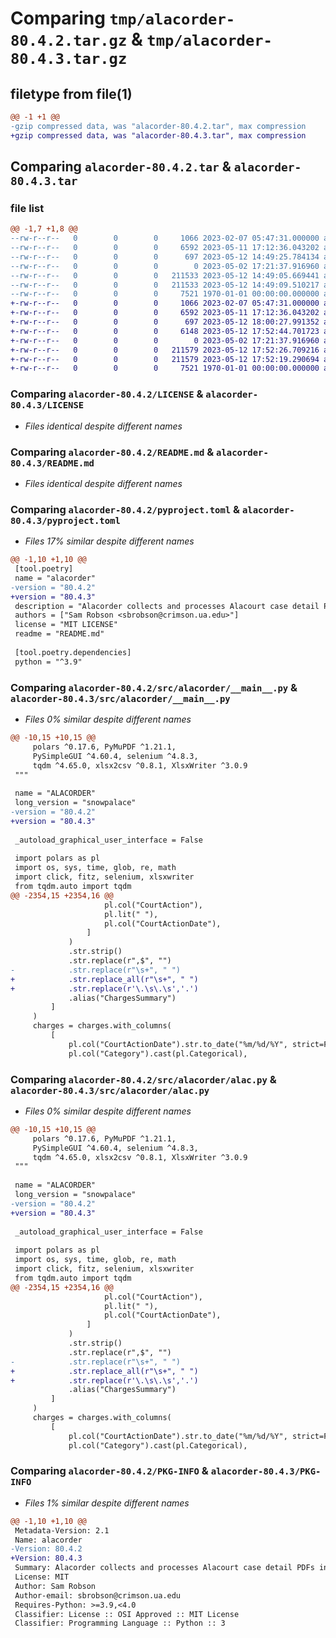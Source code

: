 # Comparing `tmp/alacorder-80.4.2.tar.gz` & `tmp/alacorder-80.4.3.tar.gz`

## filetype from file(1)

```diff
@@ -1 +1 @@
-gzip compressed data, was "alacorder-80.4.2.tar", max compression
+gzip compressed data, was "alacorder-80.4.3.tar", max compression
```

## Comparing `alacorder-80.4.2.tar` & `alacorder-80.4.3.tar`

### file list

```diff
@@ -1,7 +1,8 @@
--rw-r--r--   0        0        0     1066 2023-02-07 05:47:31.000000 alacorder-80.4.2/LICENSE
--rw-r--r--   0        0        0     6592 2023-05-11 17:12:36.043202 alacorder-80.4.2/README.md
--rw-r--r--   0        0        0      697 2023-05-12 14:49:25.784134 alacorder-80.4.2/pyproject.toml
--rw-r--r--   0        0        0        0 2023-05-02 17:21:37.916960 alacorder-80.4.2/src/alacorder/__init__.py
--rw-r--r--   0        0        0   211533 2023-05-12 14:49:05.669441 alacorder-80.4.2/src/alacorder/__main__.py
--rw-r--r--   0        0        0   211533 2023-05-12 14:49:09.510217 alacorder-80.4.2/src/alacorder/alac.py
--rw-r--r--   0        0        0     7521 1970-01-01 00:00:00.000000 alacorder-80.4.2/PKG-INFO
+-rw-r--r--   0        0        0     1066 2023-02-07 05:47:31.000000 alacorder-80.4.3/LICENSE
+-rw-r--r--   0        0        0     6592 2023-05-11 17:12:36.043202 alacorder-80.4.3/README.md
+-rw-r--r--   0        0        0      697 2023-05-12 18:00:27.991352 alacorder-80.4.3/pyproject.toml
+-rw-r--r--   0        0        0     6148 2023-05-12 17:52:44.701723 alacorder-80.4.3/src/alacorder/.DS_Store
+-rw-r--r--   0        0        0        0 2023-05-02 17:21:37.916960 alacorder-80.4.3/src/alacorder/__init__.py
+-rw-r--r--   0        0        0   211579 2023-05-12 17:52:26.709216 alacorder-80.4.3/src/alacorder/__main__.py
+-rw-r--r--   0        0        0   211579 2023-05-12 17:52:19.290694 alacorder-80.4.3/src/alacorder/alac.py
+-rw-r--r--   0        0        0     7521 1970-01-01 00:00:00.000000 alacorder-80.4.3/PKG-INFO
```

### Comparing `alacorder-80.4.2/LICENSE` & `alacorder-80.4.3/LICENSE`

 * *Files identical despite different names*

### Comparing `alacorder-80.4.2/README.md` & `alacorder-80.4.3/README.md`

 * *Files identical despite different names*

### Comparing `alacorder-80.4.2/pyproject.toml` & `alacorder-80.4.3/pyproject.toml`

 * *Files 17% similar despite different names*

```diff
@@ -1,10 +1,10 @@
 [tool.poetry]
 name = "alacorder"
-version = "80.4.2"
+version = "80.4.3"
 description = "Alacorder collects and processes Alacourt case detail PDFs into data tables suitable for research purposes."
 authors = ["Sam Robson <sbrobson@crimson.ua.edu>"]
 license = "MIT LICENSE"
 readme = "README.md"
 
 [tool.poetry.dependencies]
 python = "^3.9"
```

### Comparing `alacorder-80.4.2/src/alacorder/__main__.py` & `alacorder-80.4.3/src/alacorder/__main__.py`

 * *Files 0% similar despite different names*

```diff
@@ -10,15 +10,15 @@
     polars ^0.17.6, PyMuPDF ^1.21.1, 
     PySimpleGUI ^4.60.4, selenium ^4.8.3, 
     tqdm ^4.65.0, xlsx2csv ^0.8.1, XlsxWriter ^3.0.9
 """
 
 name = "ALACORDER"
 long_version = "snowpalace"
-version = "80.4.2"
+version = "80.4.3"
 
 _autoload_graphical_user_interface = False
 
 import polars as pl
 import os, sys, time, glob, re, math
 import click, fitz, selenium, xlsxwriter
 from tqdm.auto import tqdm
@@ -2354,15 +2354,16 @@
                     pl.col("CourtAction"),
                     pl.lit(" "),
                     pl.col("CourtActionDate"),
                 ]
             )
             .str.strip()
             .str.replace(r",$", "")
-            .str.replace(r"\s+", " ")
+            .str.replace_all(r"\s+", " ")
+            .str.replace(r'\.\s\.\s','.')
             .alias("ChargesSummary")
         ]
     )
     charges = charges.with_columns(
         [
             pl.col("CourtActionDate").str.to_date("%m/%d/%Y", strict=False),
             pl.col("Category").cast(pl.Categorical),
```

### Comparing `alacorder-80.4.2/src/alacorder/alac.py` & `alacorder-80.4.3/src/alacorder/alac.py`

 * *Files 0% similar despite different names*

```diff
@@ -10,15 +10,15 @@
     polars ^0.17.6, PyMuPDF ^1.21.1, 
     PySimpleGUI ^4.60.4, selenium ^4.8.3, 
     tqdm ^4.65.0, xlsx2csv ^0.8.1, XlsxWriter ^3.0.9
 """
 
 name = "ALACORDER"
 long_version = "snowpalace"
-version = "80.4.2"
+version = "80.4.3"
 
 _autoload_graphical_user_interface = False
 
 import polars as pl
 import os, sys, time, glob, re, math
 import click, fitz, selenium, xlsxwriter
 from tqdm.auto import tqdm
@@ -2354,15 +2354,16 @@
                     pl.col("CourtAction"),
                     pl.lit(" "),
                     pl.col("CourtActionDate"),
                 ]
             )
             .str.strip()
             .str.replace(r",$", "")
-            .str.replace(r"\s+", " ")
+            .str.replace_all(r"\s+", " ")
+            .str.replace(r'\.\s\.\s','.')
             .alias("ChargesSummary")
         ]
     )
     charges = charges.with_columns(
         [
             pl.col("CourtActionDate").str.to_date("%m/%d/%Y", strict=False),
             pl.col("Category").cast(pl.Categorical),
```

### Comparing `alacorder-80.4.2/PKG-INFO` & `alacorder-80.4.3/PKG-INFO`

 * *Files 1% similar despite different names*

```diff
@@ -1,10 +1,10 @@
 Metadata-Version: 2.1
 Name: alacorder
-Version: 80.4.2
+Version: 80.4.3
 Summary: Alacorder collects and processes Alacourt case detail PDFs into data tables suitable for research purposes.
 License: MIT
 Author: Sam Robson
 Author-email: sbrobson@crimson.ua.edu
 Requires-Python: >=3.9,<4.0
 Classifier: License :: OSI Approved :: MIT License
 Classifier: Programming Language :: Python :: 3
```

